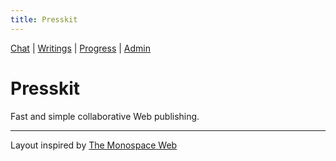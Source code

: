 ```yaml
---
title: Presskit
---
```


[Chat](/chat) | [Writings](/blog) | [Progress](/progress) | [Admin](/admin)

# Presskit
Fast and simple collaborative Web publishing.


---
Layout inspired by [The Monospace Web](https://owickstrom.github.io/the-monospace-web/)
